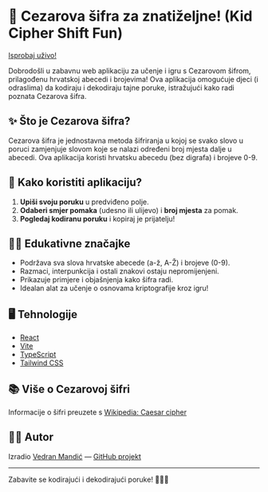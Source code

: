 # 🔐 Cezarova šifra za znatiželjne! (Kid Cipher Shift Fun)

[Isprobaj uživo!](https://kid-cipher-shift-fun.lovable.app/)

Dobrodošli u zabavnu web aplikaciju za učenje i igru s Cezarovom šifrom, prilagođenu hrvatskoj abecedi i brojevima! Ova aplikacija omogućuje djeci (i odraslima) da kodiraju i dekodiraju tajne poruke, istražujući kako radi poznata Cezarova šifra.

## ✨ Što je Cezarova šifra?
Cezarova šifra je jednostavna metoda šifriranja u kojoj se svako slovo u poruci zamjenjuje slovom koje se nalazi određeni broj mjesta dalje u abecedi. Ova aplikacija koristi hrvatsku abecedu (bez digrafa) i brojeve 0-9.

## 🚀 Kako koristiti aplikaciju?
1. **Upiši svoju poruku** u predviđeno polje.
2. **Odaberi smjer pomaka** (udesno ili ulijevo) i **broj mjesta** za pomak.
3. **Pogledaj kodiranu poruku** i kopiraj je prijatelju!

## 🧑‍🏫 Edukativne značajke
- Podržava sva slova hrvatske abecede (a-ž, A-Ž) i brojeve (0-9).
- Razmaci, interpunkcija i ostali znakovi ostaju nepromijenjeni.
- Prikazuje primjere i objašnjenja kako šifra radi.
- Idealan alat za učenje o osnovama kriptografije kroz igru!

## 🖥️ Tehnologije
- [React](https://react.dev/)
- [Vite](https://vitejs.dev/)
- [TypeScript](https://www.typescriptlang.org/)
- [Tailwind CSS](https://tailwindcss.com/)

## 📚 Više o Cezarovoj šifri
Informacije o šifri preuzete s [Wikipedia: Caesar cipher](https://en.wikipedia.org/wiki/Caesar_cipher)

## 👨‍💻 Autor
Izradio [Vedran Mandić](https://github.com/vmandic) — [GitHub projekt](https://github.com/vmandic/kid-cipher-shift-fun)

---

Zabavite se kodirajući i dekodirajući poruke! 🕵️‍♂️✨
